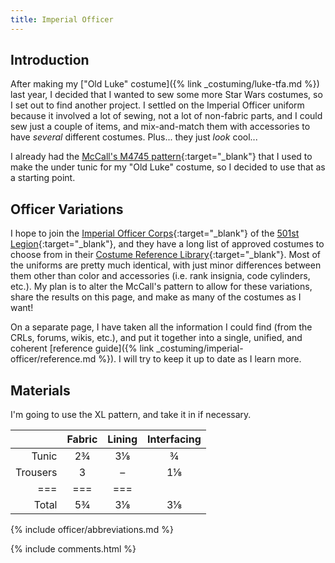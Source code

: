 ```yaml
---
title: Imperial Officer
---
```


<link rel="stylesheet" type="text/css" href="{{ '/assets/css/imperial-officer.css?v=' | append: site.github.build_revision | relative_url }}" />

## Introduction
After making my ["Old Luke" costume]({% link _costuming/luke-tfa.md %}) last year, I decided that I wanted to sew some more Star Wars costumes, so I set out to find another project. I settled on the Imperial Officer uniform because it involved a lot of sewing, not a lot of non-fabric parts, and I could sew just a couple of items, and mix-and-match them with accessories to have _several_ different costumes. Plus... they just _look_ cool...

I already had the [McCall's M4745 pattern](https://mccallpattern.mccall.com/m4745){:target="_blank"} that I used to make the under tunic for my "Old Luke" costume, so I decided to use that as a starting point.

## Officer Variations
I hope to join the [Imperial Officer Corps](http://www.imperialofficer.com){:target="_blank"} of the [501st Legion](http://www.501st.com){:target="_blank"}, and they have a long list of approved costumes to choose from in their [Costume Reference Library](http://databank.501st.com/databank/Costuming:IOC_CRL){:target="_blank"}. Most of the uniforms are pretty much identical, with just minor differences between them other than color and accessories (i.e. rank insignia, code cylinders, etc.). My plan is to alter the McCall's pattern to allow for these variations, share the results on this page, and make as many of the costumes as I want!

On a separate page, I have taken all the information I could find (from the CRLs, forums, wikis, etc.), and put it together into a single, unified, and coherent [reference guide]({% link _costuming/imperial-officer/reference.md %}). I will try to keep it up to date as I learn more.

## Materials
I'm going to use the XL pattern, and take it in if necessary.

| | Fabric | Lining | Interfacing
|---:|:---:|:---:|:---:
| Tunic | 2¾ | 3⅛ | ¾
| Trousers | 3 | – | 1⅛
|===|===|===
| Total | 5¾ | 3⅛ | 3⅛

{% include officer/abbreviations.md %}

<script type="text/javascript" src="{{ '/assets/js/imperial-officer.js?v=' | append: site.github.build_revision | relative_url }}"></script>

{% include comments.html %}
